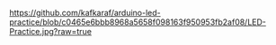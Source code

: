https://github.com/kafkaraf/arduino-led-practice/blob/c0465e6bbb8968a5658f098163f950953fb2af08/LED-Practice.jpg?raw=true
